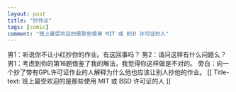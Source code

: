 ```yaml
---
layout: post
title: "抄作业"
tags: [comic]
comment: "班上最受欢迎的是那些使用 MIT 或 BSD 许可证的人"
---
```

男1：听说你不让小红抄你的作业。有这回事吗？
男2：请问这样有什么问题么？
男1：考虑到你的第16题借鉴了我的解法，我觉得你这样做是不对的。
旁白：向一个抄了带有GPL许可证作业的人解释为什么他也应该让别人抄他的作业。
[[ Title-text: 班上最受欢迎的是那些使用 MIT 或 BSD 许可证的人 ]]
